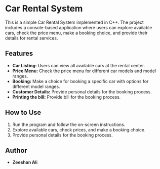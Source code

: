 # Car Rental System

This is a simple Car Rental System implemented in C++. The project includes a console-based application where users can explore available cars, check the price menu, make a booking choice, and provide their details for rental services.

## Features

- **Car Listing:** Users can view all available cars at the rental center.
- **Price Menu:** Check the price menu for different car models and model ranges.
- **Booking:** Make a choice for booking a specific car with options for different model ranges.
- **Customer Details:** Provide personal details for the booking process.
- **Printing the bill:** Provide bill for the booking process.
## How to Use

1. Run the program and follow the on-screen instructions.
2. Explore available cars, check prices, and make a booking choice.
3. Provide personal details for the booking process.

## Author
- **Zeeshan Ali**
